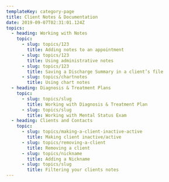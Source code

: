 ```yaml
---
templateKey: category-page
title: Client Notes & Documentation
date: 2019-09-07T02:31:01.124Z
topics:
  - heading: Working with Notes
    topic:
      - slug: topics/123
        title: Adding notes to an appointment
      - slug: topics/123
        title: Using administrative notes
      - slug: topics/123
        title: Saving a Discharge Summary in a client’s file
      - slug: topics/chartnotes
        title: Using chart notes
  - heading: Diagnosis & Treatment Plans
    topic:
      - slug: topics/slug
        title: Working with Diagnosis & Treatment Plan
      - slug: topics/slug
        title: Working with Mental Status Exam
  - heading: Clients and Contacts
    topic:
      - slug: topics/making-a-client-inactive-active
        title: Making client inactive/active
      - slug: topics/removing-a-client
        title: Removing a client
      - slug: topics/nickname
        title: Adding a Nickname
      - slug: topics/slug
        title: Filtering your clients notes
---
```


